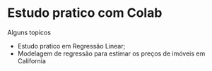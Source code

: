 # Estudo pratico com Colab
Alguns topicos 
- Estudo pratico em Regressão Linear;
- Modelagem de regressão para estimar os preços de imóveis em California

